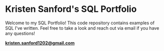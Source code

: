 # Kristen Sanford's SQL Portfolio

Welcome to my SQL Portfolio! This code repository contains examples of SQL I've written. Feel free to take a look and reach out via email if you have any questions!

**kristen.sanford1202@gmail.com**

